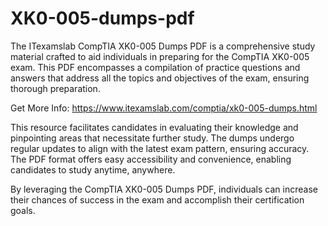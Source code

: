 # XK0-005-dumps-pdf
 The ITexamslab CompTIA XK0-005 Dumps PDF is a comprehensive study material crafted to aid individuals in preparing for the CompTIA XK0-005 exam. This PDF encompasses a compilation of practice questions and answers that address all the topics and objectives of the exam, ensuring thorough preparation. 

 Get More Info: https://www.itexamslab.com/comptia/xk0-005-dumps.html
 
This resource facilitates candidates in evaluating their knowledge and pinpointing areas that necessitate further study. The dumps undergo regular updates to align with the latest exam pattern, ensuring accuracy. The PDF format offers easy accessibility and convenience, enabling candidates to study anytime, anywhere.

By leveraging the CompTIA XK0-005 Dumps PDF, individuals can increase their chances of success in the exam and accomplish their certification goals.
